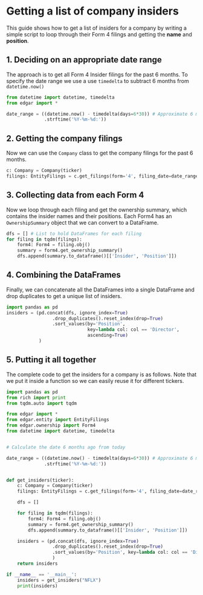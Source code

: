 # Getting a list of company insiders

This guide shows how to get a list of insiders for a company by writing a simple script to loop through their Form 4 filings and getting the **name** and **position**.


## 1. Deciding on an appropriate date range

The approach is to get all Form 4 Insider filings for the past 6 months. To specify the date range we use a use `timedelta` to subtract 6 months from `datetime.now()`

```python
from datetime import datetime, timedelta
from edgar import *

date_range = ((datetime.now() - timedelta(days=6*30)) # Approximate 6 months
              .strftime('%Y-%m-%d:'))  
```

## 2. Getting the company filings
Now we can use the `Company` class to get the company filings for the past 6 months.

```python
c: Company = Company(ticker)
filings: EntityFilings = c.get_filings(form='4', filing_date=date_range)
```

## 3. Collecting data from each Form 4

Now we loop through each filing and get the ownership summary, which contains the insider names and their positions. 
Each Form4 has an `OwnershipSummary` object that we can convert to a DataFrame.

```python
dfs = [] # List to hold DataFrames for each filing
for filing in tqdm(filings):
    form4: Form4 = filing.obj()
    summary = form4.get_ownership_summary()
    dfs.append(summary.to_dataframe()[['Insider', 'Position']])
```

## 4. Combining the DataFrames

Finally, we can concatenate all the DataFrames into a single DataFrame and drop duplicates to get a unique list of insiders.

```python
import pandas as pd
insiders = (pd.concat(dfs, ignore_index=True)
                 .drop_duplicates().reset_index(drop=True)
                 .sort_values(by='Position',
                              key=lambda col: col == 'Director', 
                              ascending=True)
            )
```

## 5. Putting it all together

The complete code to get the insiders for a company is as follows. Note that we put it inside a function so we can easily reuse it for different tickers.

```python
import pandas as pd
from rich import print
from tqdm.auto import tqdm

from edgar import *
from edgar.entity import EntityFilings
from edgar.ownership import Form4
from datetime import datetime, timedelta


# Calculate the date 6 months ago from today

date_range = ((datetime.now() - timedelta(days=6*30)) # Approximate 6 months
              .strftime('%Y-%m-%d:'))


def get_insiders(ticker):
    c: Company = Company(ticker)
    filings: EntityFilings = c.get_filings(form='4', filing_date=date_range)

    dfs = []

    for filing in tqdm(filings):
        form4: Form4 = filing.obj()
        summary = form4.get_ownership_summary()
        dfs.append(summary.to_dataframe()[['Insider', 'Position']])

    insiders = (pd.concat(dfs, ignore_index=True)
                 .drop_duplicates().reset_index(drop=True)
                 .sort_values(by='Position', key=lambda col: col == 'Director', ascending=True)
                 )
    return insiders

if __name__ == '__main__':
    insiders = get_insiders("NFLX")
    print(insiders)
```
